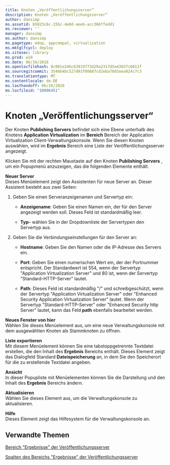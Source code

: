 ```yaml
---
title: Knoten „Veröffentlichungsserver“
description: Knoten „Veröffentlichungsserver“
author: dansimp
ms.assetid: b5823c6c-15bc-4e8d-aeeb-acc366ffedd1
ms.reviewer: ''
manager: dansimp
ms.author: dansimp
ms.pagetype: mdop, appcompat, virtualization
ms.mktglfcycl: deploy
ms.sitesec: library
ms.prod: w10
ms.date: 06/16/2016
ms.openlocfilehash: 8c001e246c63919773d29a2317d5a43937c0813f
ms.sourcegitcommit: 354664bc527d93f80687cd2eba70d1eea024c7c3
ms.translationtype: MT
ms.contentlocale: de-DE
ms.lasthandoff: 06/26/2020
ms.locfileid: "10806451"
---
```

# Knoten „Veröffentlichungsserver“


Der Knoten **Publishing Servers** befindet sich eine Ebene unterhalb des Knotens **Application Virtualization** im **Bereich** Bereich der Application Virtualization Client-Verwaltungskonsole. Wenn Sie diesen Knoten auswählen, wird im **Ergebnis** Bereich eine Liste der Veröffentlichungsserver angezeigt.

Klicken Sie mit der rechten Maustaste auf den Knoten **Publishing Servers** , um ein Popupmenü anzuzeigen, das die folgenden Elemente enthält.

<a href="" id="new-server"></a>**Neuer Server**  
Dieses Menüelement zeigt den Assistenten für neue Server an. Dieser Assistent besteht aus zwei Seiten:

1.  Geben Sie einen Serveranzeigenamen und Servertyp ein:

    -   **Anzeigename**: Geben Sie einen Namen ein, der für den Server angezeigt werden soll. Dieses Feld ist standardmäßig leer.

    -   **Typ**– wählen Sie in der Dropdownliste der Servertypen den Servertyp aus.

2.  Geben Sie die Verbindungseinstellungen für den Server an:

    -   **Hostname**: Geben Sie den Namen oder die IP-Adresse des Servers ein.

    -   **Port**: Geben Sie einen numerischen Wert ein, der der Portnummer entspricht. Der Standardwert ist 554, wenn der Servertyp "Application Virtualization Server" und 80 ist, wenn der Servertyp "Standard-HTTP-Server" lautet.

    -   **Path**: Dieses Feld ist standardmäßig "/" und schreibgeschützt, wenn der Servertyp "Application Virtualization Server" oder "Enhanced Security Application Virtualization Server" lautet. Wenn der Servertyp "Standard-HTTP-Server" oder "Enhanced Security http Server" lautet, kann das Feld **path** ebenfalls bearbeitet werden.

<a href="" id="new-window-from-here"></a>**Neues Fenster von hier**  
Wählen Sie dieses Menüelement aus, um eine neue Verwaltungskonsole mit dem ausgewählten Knoten als Stammknoten zu öffnen.

<a href="" id="export-list"></a>**Liste exportieren**  
Mit diesem Menüelement können Sie eine tabstoppgetrennte Textdatei erstellen, die den Inhalt des **Ergebnis** Bereichs enthält. Dieses Element zeigt das Dialogfeld Standard **Dateispeicherung** an, in dem Sie den Speicherort für die zu erstellende Textdatei angeben.

<a href="" id="view"></a>**Ansicht**  
In dieser Popupliste mit Menüelementen können Sie die Darstellung und den Inhalt des **Ergebnis** Bereichs ändern.

<a href="" id="refresh"></a>**Aktualisieren**  
Wählen Sie dieses Element aus, um die Verwaltungskonsole zu aktualisieren.

<a href="" id="help"></a>**Hilfe**  
Dieses Element zeigt das Hilfesystem für die Verwaltungskonsole an.

## Verwandte Themen


[Bereich "Ergebnisse" der Veröffentlichungsserver](publishing-servers-results-pane.md)

[Spalten des Bereichs "Ergebnisse" der Veröffentlichungsserver](publishing-servers-results-pane-columns.md)

 

 





